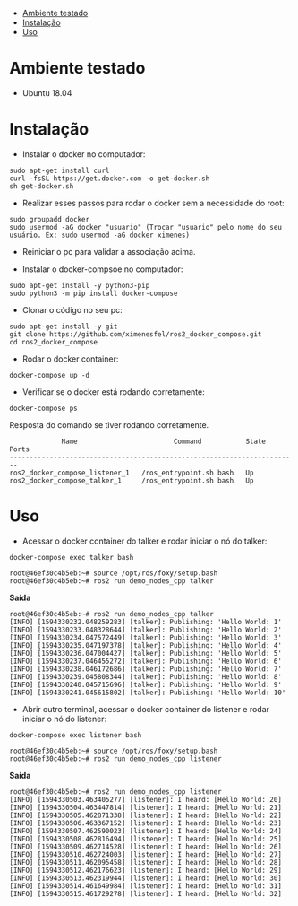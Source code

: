 - [Ambiente testado](#Ambiente-testado)
- [Instalação](#Instalação)
- [Uso](#Uso)

# Ambiente testado

- Ubuntu 18.04


# Instalação

- Instalar o docker no computador:

```
sudo apt-get install curl
curl -fsSL https://get.docker.com -o get-docker.sh
sh get-docker.sh
```

- Realizar esses passos para rodar o docker sem a necessidade do root:

```
sudo groupadd docker
sudo usermod -aG docker "usuario" (Trocar "usuario" pelo nome do seu usuário. Ex: sudo usermod -aG docker ximenes)
```

- Reiniciar o pc para validar a associação acima.

- Instalar o docker-compsoe no computador:

```
sudo apt-get install -y python3-pip
sudo python3 -m pip install docker-compose
```

- Clonar o código no seu pc:

```
sudo apt-get install -y git
git clone https://github.com/ximenesfel/ros2_docker_compose.git
cd ros2_docker_compose
```

- Rodar o docker container:

```
docker-compose up -d
```

- Verificar se o docker está rodando corretamente:

```
docker-compose ps
```

Resposta do comando se tiver rodando corretamente.

```
             Name                        Command           State   Ports
------------------------------------------------------------------------
ros2_docker_compose_listener_1   /ros_entrypoint.sh bash   Up           
ros2_docker_compose_talker_1     /ros_entrypoint.sh bash   Up 
```


# Uso

- Acessar o docker container do talker e rodar iniciar o nó do talker:

```
docker-compose exec talker bash 

root@46ef30c4b5eb:~# source /opt/ros/foxy/setup.bash
root@46ef30c4b5eb:~# ros2 run demo_nodes_cpp talker
```

**Saída**

```
root@46ef30c4b5eb:~# ros2 run demo_nodes_cpp talker
[INFO] [1594330232.048259283] [talker]: Publishing: 'Hello World: 1'
[INFO] [1594330233.048328644] [talker]: Publishing: 'Hello World: 2'
[INFO] [1594330234.047572449] [talker]: Publishing: 'Hello World: 3'
[INFO] [1594330235.047197378] [talker]: Publishing: 'Hello World: 4'
[INFO] [1594330236.047004427] [talker]: Publishing: 'Hello World: 5'
[INFO] [1594330237.046455272] [talker]: Publishing: 'Hello World: 6'
[INFO] [1594330238.046172686] [talker]: Publishing: 'Hello World: 7'
[INFO] [1594330239.045808344] [talker]: Publishing: 'Hello World: 8'
[INFO] [1594330240.045715696] [talker]: Publishing: 'Hello World: 9'
[INFO] [1594330241.045615802] [talker]: Publishing: 'Hello World: 10'
```

- Abrir outro terminal, acessar o docker container do listener e rodar iniciar o nó do listener:

```
docker-compose exec listener bash 

root@46ef30c4b5eb:~# source /opt/ros/foxy/setup.bash
root@46ef30c4b5eb:~# ros2 run demo_nodes_cpp listener
```

**Saída**

```
root@46ef30c4b5eb:~# ros2 run demo_nodes_cpp listener
[INFO] [1594330503.463405277] [listener]: I heard: [Hello World: 20]
[INFO] [1594330504.463447814] [listener]: I heard: [Hello World: 21]
[INFO] [1594330505.462871338] [listener]: I heard: [Hello World: 22]
[INFO] [1594330506.463367152] [listener]: I heard: [Hello World: 23]
[INFO] [1594330507.462590023] [listener]: I heard: [Hello World: 24]
[INFO] [1594330508.462816494] [listener]: I heard: [Hello World: 25]
[INFO] [1594330509.462714528] [listener]: I heard: [Hello World: 26]
[INFO] [1594330510.462724003] [listener]: I heard: [Hello World: 27]
[INFO] [1594330511.462095458] [listener]: I heard: [Hello World: 28]
[INFO] [1594330512.462176623] [listener]: I heard: [Hello World: 29]
[INFO] [1594330513.462319944] [listener]: I heard: [Hello World: 30]
[INFO] [1594330514.461649984] [listener]: I heard: [Hello World: 31]
[INFO] [1594330515.461729278] [listener]: I heard: [Hello World: 32]

```